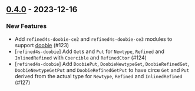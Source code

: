 ## [0.4.0](https://github.com/kevin-lee/refined4s/issues?q=is%3Aissue+is%3Aclosed+-label%3Ainvalid+milestone%3Am4) - 2023-12-16

### New Features

* Add `refined4s-doobie-ce2` and `refined4s-doobie-ce3` modules to support [doobie](https://github.com/tpolecat/doobie) (#123)
* [`refined4s-doobie`] Add `Get`s and `Put` for `Newtype`, `Refined` and `InlinedRefined` with `Coercible` and `RefinedCtor` (#124)
* [`refined4s-doobie`] Add `DoobiePut`, `DoobieNewtypeGet`, `DoobieRefinedGet`, `DoobieNewtypeGetPut` and `DoobieRefinedGetPut` to have circe `Get` and `Put` derived from the actual type for `Newtype`, `Refined` and `InlinedRefined` (#127)
